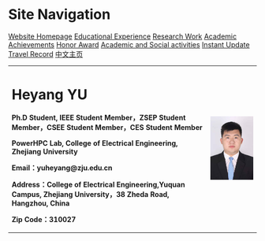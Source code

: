 # Site Navigation
<a href="/englishversion.html">Website Homepage</a>
<a href="/Ejiaoyu.html">Educational Experience</a>
<a href="/Eyanjiugongzuo.html">Research Work</a>
<a href="/Exueshuchengguo.html">Academic Achievements</a>
<a href="/Erongyujiangli.html">Honor Award</a>
<a href="/Exueshuhuodong.html">Academic and Social activities</a>
<a href="/Ejishigengxin.html">Instant Update</a>
<a href="/Eqita.html">Travel Record</a>
<a href="/index.html">中文主页</a>


<table border="0">
  <tr>
    <td width="80%">
      <h1>Heyang YU</h1>
      <p><b>Ph.D Student, IEEE Student Member，ZSEP Student Member，CSEE Student Member，CES Student Member</b></p>
      <p><b>PowerHPC Lab, College of Electrical Engineering, Zhejiang University</b></p>
      <p><b>Email：yuheyang@zju.edu.cn</b></p>
      <p><b>Address：College of Electrical Engineering,Yuquan Campus, Zhejiang University，38 Zheda Road, Hangzhou, China</b></p>
      <p><b>Zip Code：310027</b></p>
    </td>
    <td width="20%">
      <img src="/YY.jpg" width="100%">      
    </td>
  </tr>
</table>
